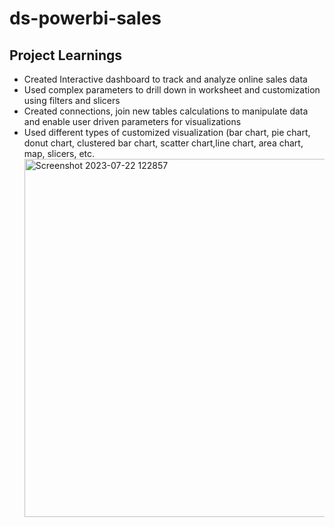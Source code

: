 # ds-powerbi-sales
## Project Learnings
* Created Interactive dashboard to track and analyze online sales data
* Used complex parameters to drill down in worksheet and customization using filters and slicers
* Created connections, join new tables calculations to manipulate data and enable user driven parameters for visualizations
* Used different types of customized visualization (bar chart, pie chart, donut chart, clustered bar chart, scatter chart,line chart, area chart, map, slicers, etc.
  <img width="573" alt="Screenshot 2023-07-22 122857" src="https://github.com/TEJASWI0G/ds-powerbi-sales/assets/101240644/e76ccaf6-6c91-4068-85c9-354785e1ad67">


